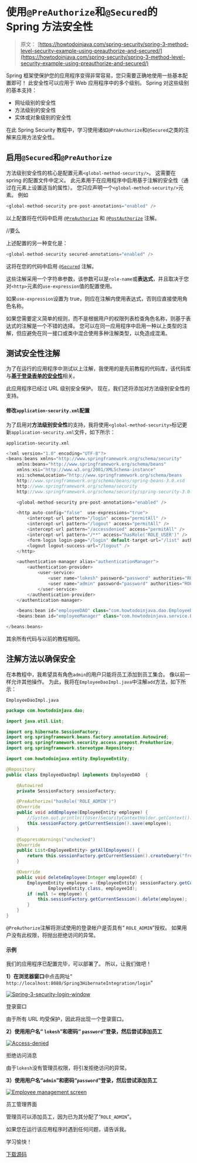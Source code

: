 # 使用`@PreAuthorize`和`@Secured`的 Spring 方法安全性

> 原文： [https://howtodoinjava.com/spring-security/spring-3-method-level-security-example-using-preauthorize-and-secured/](https://howtodoinjava.com/spring-security/spring-3-method-level-security-example-using-preauthorize-and-secured/)

Spring 框架使保护您的应用程序变得非常容易，您只需要正确地使用一些基本配置即可！ 此安全性可以应用于 Web 应用程序中的多个级别。 Spring 对这些级别的基本支持：

*   网址级别的安全性
*   方法级别的安全性
*   实体或对象级别的安全性

在此 Spring Security 教程中，学习使用诸如`@PreAuthorize`和`@Secured`之类的注解来应用方法安全性。

## 启用`@Secured`和`@PreAuthorize`

方法级别安全性的核心是配置元素`<global-method-security/>`。 这需要在 spring 的配置文件中定义。 此元素用于在应用程序中启用基于注解的安全性（通过在元素上设置适当的属性）。 您只应声明一个`<global-method-security/>`元素。 例如

```java
<global-method-security pre-post-annotations="enabled" />
```

以上配置将在代码中启用 [`@PreAuthorize`](http://static.springsource.org/spring-security/site/docs/3.0.x/apidocs/org/springframework/security/access/prepost/PreAuthorize.html) 和 [`@PostAuthorize`](http://static.springsource.org/spring-security/site/docs/3.0.x/apidocs/org/springframework/security/access/prepost/PostAuthorize.html) 注解。

//要么

上述配置的另一种变化是：

```java
<global-method-security secured-annotations="enabled" />
```

这将在您的代码中启用 [`@Secured`](http://static.springsource.org/spring-security/site/docs/3.0.x/apidocs/org/springframework/security/access/annotation/Secured.html) 注解。

这些注解采用一个字符串参数，该参数可以是`role-name`或**表达式**，并且取决于您对`<http>`元素的`use-expression`值的配置使用。

如果`use-expression`设置为 true，则应在注解内使用表达式，否则应直接使用角色名称。

如果您需要定义简单的规则，而不是根据用户的权限列表检查角色名称，则基于表达式的注解是一个不错的选择。 您可以在同一应用程序中启用一种以上类型的注解，但应避免在同一接口或类中混合使用多种注解类型，以免造成混淆。

## 测试安全性注解

为了在运行的应用程序中测试以上注解，我使用的是先前教程的代码库，该代码库与[**基于登录表单的安全性**](//howtodoinjava.com/spring/spring-security/login-form-based-spring-3-security-example/)相关。

此应用程序已经过 URL 级别安全保护。 现在，我们还将添加对方法级别安全性的支持。

#### 修改`application-security.xml`配置

为了启用对**方法级别安全性**的支持，我将使用`<global-method-security>`标记更新`application-security.xml`文件，如下所示：

`application-security.xml`

```java
<?xml version="1.0" encoding="UTF-8"?>
<beans:beans xmlns="http://www.springframework.org/schema/security"
	xmlns:beans="http://www.springframework.org/schema/beans" 
	xmlns:xsi="http://www.w3.org/2001/XMLSchema-instance"
	xsi:schemaLocation="http://www.springframework.org/schema/beans
	http://www.springframework.org/schema/beans/spring-beans-3.0.xsd
	http://www.springframework.org/schema/security
	http://www.springframework.org/schema/security/spring-security-3.0.3.xsd">

	<global-method-security pre-post-annotations="enabled" />

	<http auto-config="false"  use-expressions="true">
		<intercept-url pattern="/login" access="permitAll" />
		<intercept-url pattern="/logout" access="permitAll" />
		<intercept-url pattern="/accessdenied" access="permitAll" />
		<intercept-url pattern="/**" access="hasRole('ROLE_USER')" />
		<form-login login-page="/login" default-target-url="/list" authentication-failure-url="/accessdenied" />
		<logout logout-success-url="/logout" />
	</http>

	<authentication-manager alias="authenticationManager">
        <authentication-provider>
            <user-service>
                <user name="lokesh" password="password" authorities="ROLE_USER" />
                <user name="admin" password="password" authorities="ROLE_USER,ROLE_ADMIN" />
            </user-service>
        </authentication-provider>
    </authentication-manager>

    <beans:bean id="employeeDAO" class="com.howtodoinjava.dao.EmployeeDaoImpl" />
    <beans:bean id="employeeManager" class="com.howtodoinjava.service.EmployeeManagerImpl" />

</beans:beans>

```

其余所有代码与以前的教程相同。

## 注解方法以确保安全

在本教程中，我希望具有角色`admin`的用户只能将员工添加到员工集合。 像以前一样允许其他操作。 为此，我将在`EmployeeDaoImpl.java`中注解`add`方法，如下所示：

`EmployeeDaoImpl.java`

```java
package com.howtodoinjava.dao;

import java.util.List;

import org.hibernate.SessionFactory;
import org.springframework.beans.factory.annotation.Autowired;
import org.springframework.security.access.prepost.PreAuthorize;
import org.springframework.stereotype.Repository;

import com.howtodoinjava.entity.EmployeeEntity;

@Repository
public class EmployeeDaoImpl implements EmployeeDAO  {

	@Autowired
    private SessionFactory sessionFactory;

	@PreAuthorize("hasRole('ROLE_ADMIN')")
	@Override
	public void addEmployee(EmployeeEntity employee) {
		//System.out.println(((User)SecurityContextHolder.getContext().getAuthentication().getPrincipal()).getAuthorities());
		this.sessionFactory.getCurrentSession().save(employee);
	}

	@SuppressWarnings("unchecked")
	@Override
	public List<EmployeeEntity> getAllEmployees() {
		return this.sessionFactory.getCurrentSession().createQuery("from Employee").list();
	}

	@Override
	public void deleteEmployee(Integer employeeId) {
		EmployeeEntity employee = (EmployeeEntity) sessionFactory.getCurrentSession().load(
				EmployeeEntity.class, employeeId);
        if (null != employee) {
        	this.sessionFactory.getCurrentSession().delete(employee);
        }
	}
}

```

`@PreAuthorize`注解将测试使用的登录帐户是否具有“ `ROLE_ADMIN`”授权。 如果用户没有此权限，将抛出拒​​绝访问的异常。

#### 示例

我们的应用程序已配置完毕，可以部署了。 所以，让我们做吧！

**1）在浏览器窗口**中点击网址“ `http://localhost:8080/Spring3HibernateIntegration/login`”

[![Spring-3-security-login-window](img/9239c7204dbf8fa00a0c4eec4fc99e87.jpg)](https://howtodoinjava.files.wordpress.com/2013/04/spring-3-security-login-window.png)

登录窗口

由于所有 URL 均受保护，因此将出现一个登录窗口。

**2）使用用户名“ `lokesh`”和密码“ `password`”登录，然后尝试添加员工**

[![Access-denied](img/6f76a4af10c1cd97aa2537cae0c8159e.jpg)](https://howtodoinjava.files.wordpress.com/2013/04/access-denied.png)

拒绝访问消息

由于`lokesh`没有管理员权限，将引发拒绝访问的异常。

**3）使用用户名“`admin`”和密码“`password`”登录，然后尝试添加员工**

[![Employee management screen](img/641b7f2a3473a963873905bb4bfe8c5c.jpg)](https://howtodoinjava.files.wordpress.com/2013/04/employee-management-screen.png)

员工管理界面

管理员可以添加员工，因为已为其分配了“`ROLE_ADMIN`”。

如果您在运行该应用程序时遇到任何问题，请告诉我。

学习愉快！

[下载源码](https://docs.google.com/file/d/0B7yo2HclmjI4czRJWWRucFBtdkU/edit?usp=sharing)